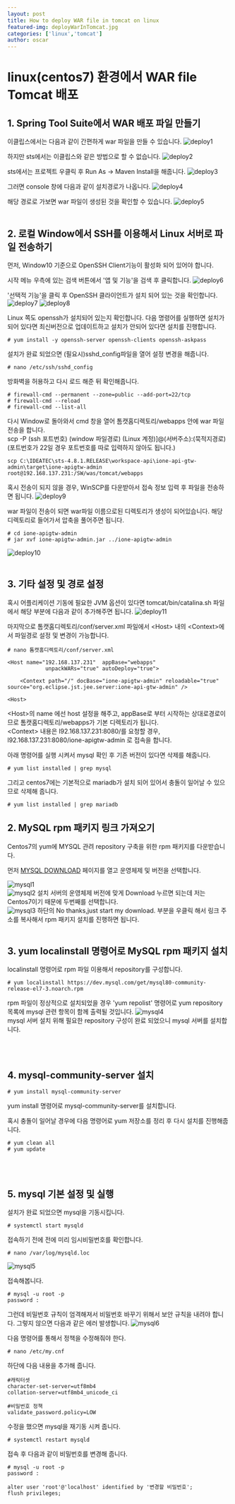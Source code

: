 ```yaml
---
layout: post
title: How to deploy WAR file in tomcat on linux
featured-img: deployWarInTomcat.jpg
categories: ['linux','tomcat']
author: oscar
---
```


# linux(centos7) 환경에서 WAR file Tomcat 배포

## 1. Spring Tool Suite에서 WAR 배포 파일 만들기

이클립스에서는 다음과 같이 간편하게 war 파일을 만들 수 있습니다.
![deploy1](../image/oscar/2021-05-20_deploy/1.png)

하지만 sts에서는 이클립스와 같은 방법으로 할 수 없습니다.
![deploy2](../image/oscar/2021-05-20_deploy/2.png)

sts에서는 프로젝트 우클릭 후 Run As -> Maven Install을 해줍니다.
![deploy3](../image/oscar/2021-05-20_deploy/3.png)

그러면 console 창에 다음과 같이 설치경로가 나옵니다.
![deploy4](../image/oscar/2021-05-20_deploy/4.png)

해당 경로로 가보면 war 파일이 생성된 것을 확인할 수 있습니다.
![deploy5](../image/oscar/2021-05-20_deploy/5.png)
<br><br>

## 2. 로컬 Window에서 SSH를 이용해서 Linux 서버로 파일 전송하기

먼저, Window10 기준으로 OpenSSH Client기능이 활성화 되어 있어야 합니다. 

시작 메뉴 우측에 있는 검색 버튼에서 '앱 및 기능'을 검색 후 클릭합니다.
![deploy6](../image/oscar/2021-05-20_deploy/6.png)

'선택적 기능'을 클릭 후 OpenSSH 클라이언트가 설치 되어 있는 것을 확인합니다.
![deploy7](../image/oscar/2021-05-20_deploy/7.png)
![deploy8](../image/oscar/2021-05-20_deploy/8.png)

Linux 쪽도 openssh가 설치되어 있는지 확인합니다. 다음 명령어를 실행하면 설치가 되어 있다면 최신버전으로 업데이트하고 설치가 안되어 있다면 설치를 진행합니다.
```
# yum install -y openssh-server openssh-clients openssh-askpass
```

설치가 완료 되었으면 (필요시)sshd_config파일을 열어 설정 변경을 해줍니다.
```
# nano /etc/ssh/sshd_config
```

방화벽을 허용하고 다시 로드 해준 뒤 확인해줍니다.
```
# firewall-cmd --permanent --zone=public --add-port=22/tcp
# firewall-cmd --reload
# firewall-cmd --list-all
```

다시 Window로 돌아와서 cmd 창을 열어 톰캣홈디렉토리/webapps 안에 war 파일 전송을 합니다.<br>
scp -P (ssh 포트번호) (window 파일경로) (Linux 계정)]@(서버주소):(묵적지경로)<br>
(포트번호가 22일 경우 포트번호를 따로 입력하지 않아도 됩니다.)
```
scp C:\IDEATEC\sts-4.8.1.RELEASE\workspace-api\ione-api-gtw-admin\target\ione-apigtw-admin root@192.168.137.231:/SW/was/tomcat/webapps 
```

혹시 전송이 되지 않을 경우, WinSCP를 다운받아서 접속 정보 입력 후 파일을 전송하면 됩니다. 
![deploy9](../image/oscar/2021-05-20_deploy/9.png)
<br>

war 파일이 전송이 되면 war파일 이름으로된 디렉토리가 생성이 되어있습니다. 해당 디렉토리로 들어가서 압축을 풀어주면 됩니다.
```
# cd ione-apigtw-admin
# jar xvf ione-apigtw-admin.jar ../ione-apigtw-admin
```
![deploy10](../image/oscar/2021-05-20_deploy/10.png)
<br><br>

## 3. 기타 설정 및 경로 설정

혹시 어플리케이션 기동에 필요한 JVM 옵션이 있다면 tomcat/bin/catalina.sh 파일에서 해당 부분에 다음과 같이 추가해주면 됩니다.
![deploy11](../image/oscar/2021-05-20_deploy/11.png)

마지막으로 톰캣홈디렉토리/conf/server.xml 파일에서 &lt;Host&gt; 내의 &lt;Context&gt;에서 파일경로 설정 및 변경이 가능합니다.

```
# nano 톰캣홈디렉토리/conf/server.xml
```

```
<Host name="192.168.137.231"  appBase="webapps"
            unpackWARs="true" autoDeploy="true">

    <Context path="/" docBase="ione-apigtw-admin" reloadable="true" source="org.eclipse.jst.jee.server:ione-api-gtw-admin" />    

<Host>            
```
&lt;Host&gt;의 name 에선 host 설정을 해주고, appBase로 부터 시작하는 상대로경로이므로 톰캣홈디렉토리/webapps가 기본 디렉토리가 됩니다.<br>
&lt;Context&gt; 내용은 l92.168.137.231:8080/를 요청할 경우, l92.168.137.231:8080/ione-apigtw-admin 로 접속을 합니다.
<br>











아래 명령어를 실행 시켜서 mysql 확인 후 기존 버전이 있다면 삭제를 해줍니다.
```
# yum list installed | grep mysql
```
그리고 centos7에는 기본적으로 mariadb가 설치 되어 있어서 충돌이 일어날 수 있으므로 삭제해 줍니다.

```
# yum list installed | grep mariadb
```

## 2. MySQL rpm 패키지 링크 가져오기

Centos7의 yum에 MYSQL 관려 repository 구축을 위한 rpm 패키지를 다운받습니다.

먼저 [MYSQL DOWNLOAD](https://dev.mysql.com/downloads/) 페이지를 열고 운영체제 및 버전을 선택합니다.

![mysql1](../image/oscar/2021-05-12_mysql/1.png)
<br>
![mysql2](../image/oscar/2021-05-12_mysql/2.png)
설치 서버의 운영체제 버전에 맞게 Download 누르면 되는데 저는 Centos7이기 때문에 두번째를 선택합니다.
<br>
![mysql3](../image/oscar/2021-05-12_mysql/3.png)
하단의 No thanks,just start my download. 부분을 우클릭 해서 링크 주소를 복사해서 rpm 패키지 설치를 진행하면 됩니다.
<br><br>

## 3. yum localinstall 명령어로 MySQL rpm 패키지 설치

localinstall 명령어로 rpm 파일 이용해서 repository를 구성합니다.
```
# yum localinstall https://dev.mysql.com/get/mysql80-community-release-el7-3.noarch.rpm
```
rpm 파일이 정상적으로 설치되었을 경우 'yum repolist' 명령어로 yum repository 목록에 mysql 관련 항목이 함께 출력될 것입니다.
![mysql4](../image/oscar/2021-05-12_mysql/4.png)
<br>
mysql 서버 설치 위해 필요한 repository 구성이 완료 되었으니 mysql 서버를 설치합니다.

<br><br>

## 4. mysql-community-server 설치

```
# yum install mysql-community-server
```
yum install 명령어로 mysql-community-server를 설치합니다.

혹시 충돌이 일어날 경우에 다음 명령어로 yum 저장소를 정리 후 다시 설치를 진행해줍니다.

```
# yum clean all
# yum update
```
<br><br>

## 5. mysql 기본 설정 및 실행

설치가 완료 되었으면 mysql을 기동시킵니다.
```
# systemctl start mysqld
```

접속하기 전에 전에 미리 임시비밀번호를 확인합니다.
```
# nano /var/log/mysqld.loc
```
![mysql5](../image/oscar/2021-05-12_mysql/5.png)
<br>

접속해봅니다.
```
# mysql -u root -p
password : 
```

그런데 비밀번호 규칙이 엄격해져서 비밀번호 바꾸기 위해서 보안 규칙을 내려야 합니다. 그렇지 않으면 다음과 같은 에러 발생합니다.
![mysql6](../image/oscar/2021-05-12_mysql/6.png)

다음 명령어를 통해서 정책을 수정해줘야 한다.
```
# nano /etc/my.cnf
```
하단에 다음 내용을 추가해 줍니다.
```
#캐릭터셋
character-set-server=utf8mb4
collation-server=utf8mb4_unicode_ci

#비밀번호 정책
validate_password.policy=LOW
```

수정을 했으면 mysql을 재기동 시켜 줍니다.
```
# systemctl restart mysqld
```

접속 후 다음과 같이 비밀번호를 변경해 줍니다.
```
# mysql -u root -p
password : 

alter user 'root'@'localhost' identified by '변경할 비밀번호';
flush privileges;
```







